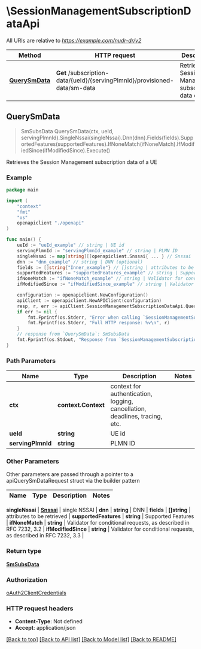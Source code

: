 # \SessionManagementSubscriptionDataApi

All URIs are relative to *https://example.com/nudr-dr/v2*

Method | HTTP request | Description
------------- | ------------- | -------------
[**QuerySmData**](SessionManagementSubscriptionDataApi.md#QuerySmData) | **Get** /subscription-data/{ueId}/{servingPlmnId}/provisioned-data/sm-data | Retrieves the Session Management subscription data of a UE



## QuerySmData

> SmSubsData QuerySmData(ctx, ueId, servingPlmnId).SingleNssai(singleNssai).Dnn(dnn).Fields(fields).SupportedFeatures(supportedFeatures).IfNoneMatch(ifNoneMatch).IfModifiedSince(ifModifiedSince).Execute()

Retrieves the Session Management subscription data of a UE

### Example

```go
package main

import (
    "context"
    "fmt"
    "os"
    openapiclient "./openapi"
)

func main() {
    ueId := "ueId_example" // string | UE id
    servingPlmnId := "servingPlmnId_example" // string | PLMN ID
    singleNssai := map[string][]openapiclient.Snssai{ ... } // Snssai | single NSSAI (optional)
    dnn := "dnn_example" // string | DNN (optional)
    fields := []string{"Inner_example"} // []string | attributes to be retrieved (optional)
    supportedFeatures := "supportedFeatures_example" // string | Supported Features (optional)
    ifNoneMatch := "ifNoneMatch_example" // string | Validator for conditional requests, as described in RFC 7232, 3.2 (optional)
    ifModifiedSince := "ifModifiedSince_example" // string | Validator for conditional requests, as described in RFC 7232, 3.3 (optional)

    configuration := openapiclient.NewConfiguration()
    apiClient := openapiclient.NewAPIClient(configuration)
    resp, r, err := apiClient.SessionManagementSubscriptionDataApi.QuerySmData(context.Background(), ueId, servingPlmnId).SingleNssai(singleNssai).Dnn(dnn).Fields(fields).SupportedFeatures(supportedFeatures).IfNoneMatch(ifNoneMatch).IfModifiedSince(ifModifiedSince).Execute()
    if err != nil {
        fmt.Fprintf(os.Stderr, "Error when calling `SessionManagementSubscriptionDataApi.QuerySmData``: %v\n", err)
        fmt.Fprintf(os.Stderr, "Full HTTP response: %v\n", r)
    }
    // response from `QuerySmData`: SmSubsData
    fmt.Fprintf(os.Stdout, "Response from `SessionManagementSubscriptionDataApi.QuerySmData`: %v\n", resp)
}
```

### Path Parameters


Name | Type | Description  | Notes
------------- | ------------- | ------------- | -------------
**ctx** | **context.Context** | context for authentication, logging, cancellation, deadlines, tracing, etc.
**ueId** | **string** | UE id | 
**servingPlmnId** | **string** | PLMN ID | 

### Other Parameters

Other parameters are passed through a pointer to a apiQuerySmDataRequest struct via the builder pattern


Name | Type | Description  | Notes
------------- | ------------- | ------------- | -------------


 **singleNssai** | [**Snssai**](Snssai.md) | single NSSAI | 
 **dnn** | **string** | DNN | 
 **fields** | **[]string** | attributes to be retrieved | 
 **supportedFeatures** | **string** | Supported Features | 
 **ifNoneMatch** | **string** | Validator for conditional requests, as described in RFC 7232, 3.2 | 
 **ifModifiedSince** | **string** | Validator for conditional requests, as described in RFC 7232, 3.3 | 

### Return type

[**SmSubsData**](SmSubsData.md)

### Authorization

[oAuth2ClientCredentials](../README.md#oAuth2ClientCredentials)

### HTTP request headers

- **Content-Type**: Not defined
- **Accept**: application/json

[[Back to top]](#) [[Back to API list]](../README.md#documentation-for-api-endpoints)
[[Back to Model list]](../README.md#documentation-for-models)
[[Back to README]](../README.md)

